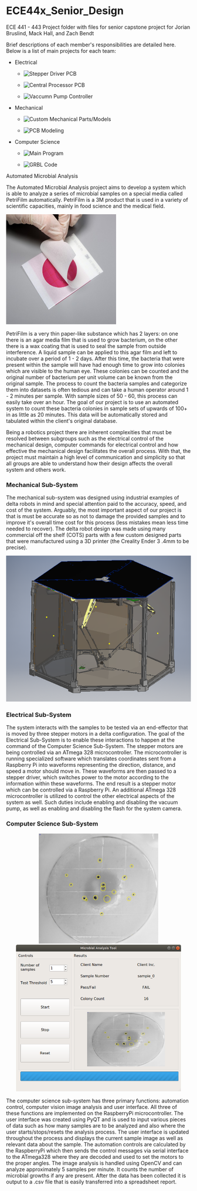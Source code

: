 # ECE44x_Senior_Design
ECE 441 - 443 Project folder with files for senior capstone project for Jorian Bruslind, Mack Hall, and Zach Bendt

Brief descriptions of each member's responsibilities are detailed here. Below is a list of main projects for each team: 

- Electrical
	- ![Stepper Driver PCB](https://github.com/Jbruslind/ECE44x_Senior_Design/tree/master/Design%20files/Auxiliary%20Stepper%20Driver%20PCB)

	- ![Central Processor PCB](https://github.com/Jbruslind/ECE44x_Senior_Design/tree/master/Design%20files/Central%20Procesing%20PCB)

	- ![Vaccumn Pump Controller](https://github.com/Jbruslind/ECE44x_Senior_Design/tree/master/Design%20files/Vacuum%20Pump)

- Mechanical 
	- ![Custom Mechanical Parts/Models](https://github.com/Jbruslind/ECE44x_Senior_Design/tree/master/Design%20files/Delta%20Robot%20Arm/Inventor%20Files/Custom_Delta)
	
	- ![PCB Modeling](https://github.com/Jbruslind/ECE44x_Senior_Design/tree/master/Mechanical/Delta%20Robot%20Arm)
 
- Computer Science
	- ![Main Program](https://github.com/Jbruslind/ECE44x_Senior_Design/tree/master/Computer%20Science/MircobialAnalysisTool)
	
	- ![GRBL Code](https://github.com/Jbruslind/ECE44x_Senior_Design/tree/master/Computer%20Science/GRBL%20Code)

Automated Microbial Analysis 

The Automated Microbial Analysis project aims to develop a system which is able to analyze a series of microbial samples on a special media 
called PetriFilm automatically. PetriFilm is a 3M product that is used in a variety of scientific capacities, mainly in food science and the medical field. 

<!---![PetriFilm](https://github.com/Jbruslind/ECE44x_Senior_Design/blob/master/Research/Petrifilm.jpg){ width=50% }-->
<img src="https://github.com/Jbruslind/ECE44x_Senior_Design/blob/master/Research/Petrifilm.jpg" width="300" height="300" />

PetriFilm is a very thin paper-like substance which has 2 layers: on one there is an agar media film that is used to grow bacterium, 
on the other there is a wax coating that is used to seal the sample from outside interference. A liquid sample can be applied to this 
agar film and left to incubate over a period of 1 - 2 days. After this time, the bacteria that were present within the sample will have 
 had enough time to grow into colonies which are visible to the human eye. These colonies can be counted and the original number of bacterium 
 per unit volume can be known from the original sample. The process to count the bacteria samples and categorize them into datasets is often 
 tedious and can take a human operator around 1 - 2 minutes per sample. With sample sizes of 50 - 60, this process 
 can easily take over an hour. The goal of our project is to use an automated system to count these bacteria colonies in sample sets of upwards 
 of 100+ in as little as 20 minutes. This data will be automatically stored and tabulated within the client's original database. 

Being a robotics project there are inherent complexities that must be resolved between subgroups such as the electrical control of the mechanical design, 
computer commands for electrical control and how effective the mechanical design facilitates the overall process. With that, the project must maintain 
a high level of communication and simplicity so that all groups are able to understand how their design affects the overall system and others work.

### Mechanical Sub-System 

The mechanical sub-system was designed using industrial examples of delta robots in mind and special attention paid to the accuracy, speed, and cost of 
the system. Arguably, the most important aspect of our project is that is must be accurate so as not to damage the provided samples 
and to improve it's overall time cost for this process (less mistakes mean less time needed to recover). The delta robot design was made using 
many commercial off the shelf (COTS) parts with a few custom designed parts that were manufactured using a 3D printer (the Creality Ender 3 .4mm to be precise). 


<img src="https://github.com/Jbruslind/ECE44x_Senior_Design/blob/master/Capstone%20Class%20Files/Pictures/Mech%20Pictures/Updated_Assembly_.png"  />

### Electrical Sub-System 

The system interacts with the samples to be tested via an end-effector that is moved by three stepper motors in a delta configuration. 
The goal of the Electrical Sub-System is to enable these interactions to happen at the command of the Computer Science Sub-System. The 
stepper motors are being controlled via an ATmega 328 microcontroller. The microcontroller is running specialized software which translates 
coordinates sent from a Raspberry Pi into waveforms representing the direction, distance, and speed a motor should move in. These waveforms 
are then passed to a stepper driver, which switches power to the motor according to the information within these waveforms. The end result is a 
stepper motor which can be controlled via a Raspberry Pi. An additional ATmega 328 microcontroller is utilized to control the other electrical aspects 
of the system as well. Such duties include enabling and disabling the vacuum pump, as well as enabling and disabling the flash for the system camera.

### Computer Science Sub-System
<p align="middle">
   <img src = https://github.com/Jbruslind/ECE44x_Senior_Design/blob/master/Computer%20Science/Images/0.jpg height="300" width="326"/>           <img src=https://github.com/Jbruslind/ECE44x_Senior_Design/blob/master/Computer%20Science/Images/GUI.png height="400" width="450"/>
</p>
The computer science sub-system has three primary functions: automation control, computer vision image analysis and user interface.
 All three of these functions are implemented on the RaspberryPi microcontroller. The user interface was created using PyQT and is used to input various pieces of data 
 such as how many samples are to be analyzed and also where the user starts/stops/resets the analysis process. The user interface is updated
 throughout the process and displays the current sample image as well as relevant data about the sample. The automation controls are calculated 
 by the RaspberryPi which then sends the control messages via serial interface to the ATmega328 where they are decoded and used to set the motors 
 to the proper angles. The image analysis is handled using OpenCV and can analyze approximately 5 samples per minute. It counts the number of microbial
 growths if any are present. After the data has been collected it is output to a .csv file that is easily transferred into a spreadsheet report.

